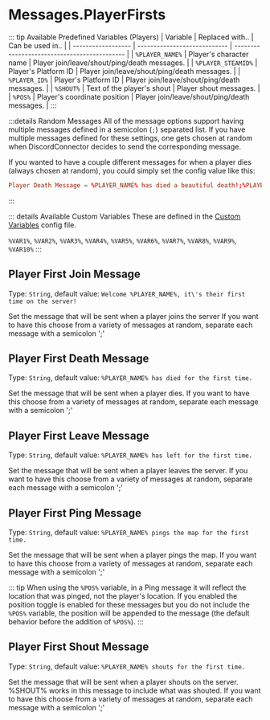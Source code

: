 # Messages.PlayerFirsts

::: tip Available Predefined Variables (Players)
| Variable           | Replaced with..              | Can be used in..                             |
| ------------------ | ---------------------------- | -------------------------------------------- |
| `%PLAYER_NAME%`    | Player's character name      | Player join/leave/shout/ping/death messages. |
| `%PLAYER_STEAMID%` | Player's Platform ID         | Player join/leave/shout/ping/death messages. |
| `%PLAYER_ID%`      | Player's Platform ID         | Player join/leave/shout/ping/death messages. |
| `%SHOUT%`          | Text of the player's shout   | Player shout messages.                       |
| `%POS%`            | Player's coordinate position | Player join/leave/shout/ping/death messages. |
:::

:::details Random Messages
All of the message options support having multiple messages defined in a semicolon (`;`) separated list. If you have multiple messages defined for these settings, one gets chosen at random when DiscordConnector decides to send the corresponding message.

If you wanted to have a couple different messages for when a player dies (always chosen at random), you could simply set the config value like this:

```toml
Player Death Message = %PLAYER_NAME% has died a beautiful death!;%PLAYER_NAME% went to their end with honor!;%PLAYER_NAME% died.
```

:::

::: details Available Custom Variables
These are defined in the [Custom Variables](/config/variables.html) config file.

`%VAR1%`, `%VAR2%`, `%VAR3%`, `%VAR4%`, `%VAR5%`, `%VAR6%`, `%VAR7%`, `%VAR8%`, `%VAR9%`, `%VAR10%`
:::

## Player First Join Message

Type: `String`, default value: `Welcome %PLAYER_NAME%, it\'s their first time on the server!`

Set the message that will be sent when a player joins the server If you want to have this choose from a variety of messages at random, separate each message with a semicolon ';'

## Player First Death Message

Type: `String`, default value: `%PLAYER_NAME% has died for the first time.`

Set the message that will be sent when a player dies. If you want to have this choose from a variety of messages at random, separate each message with a semicolon ';'

## Player First Leave Message

Type: `String`, default value: `%PLAYER_NAME% has left for the first time.`

Set the message that will be sent when a player leaves the server. If you want to have this choose from a variety of messages at random, separate each message with a semicolon ';'

## Player First Ping Message

Type: `String`, default value: `%PLAYER_NAME% pings the map for the first time.`

Set the message that will be sent when a player pings the map. If you want to have this choose from a variety of messages at random, separate each message with a semicolon ';'

::: tip
When using the `%POS%` variable, in a Ping message it will reflect the location that was pinged, not the player's location. If you enabled the position toggle is enabled for these messages but you do not include the `%POS%` variable, the position will be appended to the message (the default behavior before the addition of `%POS%`).
:::

## Player First Shout Message

Type: `String`, default value: `%PLAYER_NAME% shouts for the first time.`

Set the message that will be sent when a player shouts on the server. %SHOUT% works in this message to include what was shouted. If you want to have this choose from a variety of messages at random, separate each message with a semicolon ';'
